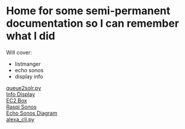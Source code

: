 # Home for some semi-permanent documentation so I can remember what I did

Will cover:

- listmanger
- echo sonos
- display info
 
[queue2solr.py](/queue2solr)  
[Info Display](/info_display)  
[EC2 Box](/ec2)   
[Raspi Sonos](/raspi_sonos)  
[Echo Sonos Diagram](/echo_sonos_diagram)   
[alexa_cli.py](/alexa_cli)   




